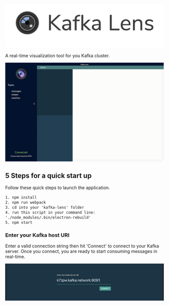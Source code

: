 ![alt-text](kl-f-logo.png)

A real-time visualization tool for you Kafka cluster.

![](kl-g.gif)

## 5 Steps for a quick start up

Follow these quick steps to launch the application.

```
1. npm install
2. npm run webpack
3. cd into your 'kafka-lens' folder
4. run this script in your command line: './node_modules/.bin/electron-rebuild'
5. npm start
```

### Enter your Kafka host URI

Enter a valid connection string then hit 'Connect' to connect to your Kafka server. Once you connect, you are ready to start consuming messages in real-time. 

![](cp-rm.gif)



